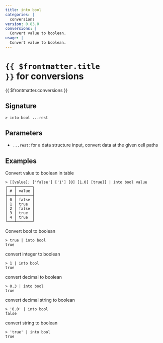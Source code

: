 ```yaml
---
title: into bool
categories: |
  conversions
version: 0.83.0
conversions: |
  Convert value to boolean.
usage: |
  Convert value to boolean.
---
```


# <code>{{ $frontmatter.title }}</code> for conversions

<div class='command-title'>{{ $frontmatter.conversions }}</div>

## Signature

```> into bool ...rest```

## Parameters

 -  `...rest`: for a data structure input, convert data at the given cell paths

## Examples

Convert value to boolean in table
```shell
> [[value]; ['false'] ['1'] [0] [1.0] [true]] | into bool value
╭───┬───────╮
│ # │ value │
├───┼───────┤
│ 0 │ false │
│ 1 │ true  │
│ 2 │ false │
│ 3 │ true  │
│ 4 │ true  │
╰───┴───────╯

```

Convert bool to boolean
```shell
> true | into bool
true
```

convert integer to boolean
```shell
> 1 | into bool
true
```

convert decimal to boolean
```shell
> 0.3 | into bool
true
```

convert decimal string to boolean
```shell
> '0.0' | into bool
false
```

convert string to boolean
```shell
> 'true' | into bool
true
```
